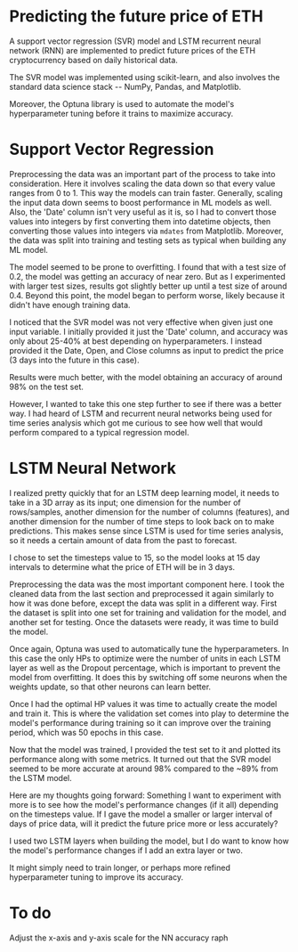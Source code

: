# Predicting the future price of ETH

A support vector regression (SVR) model and LSTM recurrent neural network (RNN) are implemented to predict future prices of the ETH cryptocurrency based on daily historical data.

The SVR model was implemented using scikit-learn, and also involves the standard data science stack -- NumPy, Pandas, and Matplotlib.

Moreover, the Optuna library is used to automate the model's hyperparameter tuning before it trains to maximize accuracy.

# Support Vector Regression

Preprocessing the data was an important part of the process to take into consideration. Here it involves scaling the data down so that every value ranges from 0 to 1. This way the models can train faster. Generally, scaling the input data down seems to boost performance in ML models as well. Also, the 'Date' column isn't very useful as it is, so I had to convert those values into integers by first converting them into datetime objects, then converting those values into integers via `mdates` from Matplotlib. Moreover, the data was split into training and testing sets as typical when building any ML model.

The model seemed to be prone to overfitting. I found that with a test size of 0.2, the model was getting an accuracy of near zero. But as I experimented with larger test sizes, results got slightly better up until a test size of around 0.4. Beyond this point, the model began to perform worse, likely because it didn't have enough training data. 

I noticed that the SVR model was not very effective when given just one input variable. I initially provided it just the 'Date' column, and accuracy was only about 25-40% at best depending on hyperparameters. I instead provided it the Date, Open, and Close columns as input to predict the price (3 days into the future in this case).

Results were much better, with the model obtaining an accuracy of around 98% on the test set.

However, I wanted to take this one step further to see if there was a better way. I had heard of LSTM and recurrent neural networks being used for time series analysis which got me curious to see how well that would perform compared to a typical regression model.

# LSTM Neural Network

I realized pretty quickly that for an LSTM deep learning model, it needs to take in a 3D array as its input; one dimension for the number of rows/samples, another dimension for the number of columns (features), and another dimension for the number of time steps to look back on to make predictions. This makes sense since LSTM is used for time series analysis, so it needs a certain amount of data from the past to forecast.

I chose to set the timesteps value to 15, so the model looks at 15 day intervals to determine what the price of ETH will be in 3 days.

Preprocessing the data was the most important component here. I took the cleaned data from the last section and preprocessed it again similarly to how it was done before, except the data was split in a different way. First the dataset is split into one set for training and validation for the model, and another set for testing. Once the datasets were ready, it was time to build the model.

Once again, Optuna was used to automatically tune the hyperparameters. In this case the only HPs to optimize were the number of units in each LSTM layer as well as the Dropout percentage, which is important to prevent the model from overfitting. It does this by switching off some neurons when the weights update, so that other neurons can learn better.

Once I had the optimal HP values it was time to actually create the model and train it. This is where the validation set comes into play to determine the model's performance during training so it can improve over the training period, which was 50 epochs in this case.

Now that the model was trained, I provided the test set to it and plotted its performance along with some metrics. It turned out that the SVR model seemed to be more accurate at around 98% compared to the ~89% from the LSTM model.

Here are my thoughts going forward:
Something I want to experiment with more is to see how the model's performance changes (if it all) depending on the timesteps value. If I gave the model a smaller or larger interval of days of price data, will it predict the future price more or less accurately?

I used two LSTM layers when building the model, but I do want to know how the model's performance changes if I add an extra layer or two.

It might simply need to train longer, or perhaps more refined hyperparameter tuning to improve its accuracy.

# To do
Adjust the x-axis and y-axis scale for the NN accuracy raph
